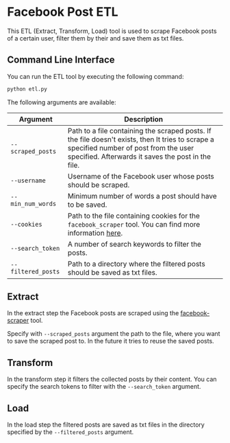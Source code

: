 # Facebook Post ETL

This ETL (Extract, Transform, Load) tool is used to scrape Facebook posts of a certain user, filter them by their and save them as txt files.

## Command Line Interface

You can run the ETL tool by executing the following command:

```bash
python etl.py
```

The following arguments are available:

| Argument           | Description                                                                                                                                                                                    |
| ------------------ | ---------------------------------------------------------------------------------------------------------------------------------------------------------------------------------------------- |
| `--scraped_posts`  | Path to a file containing the scraped posts. If the file doesn't exists, then It tries to scrape a specified number of post from the user specified. Afterwards it saves the post in the file. |
| `--username`       | Username of the Facebook user whose posts should be scraped.                                                                                                                                   |
| `--min_num_words`  | Minimum number of words a post should have to be saved.                                                                                                                                        |
| `--cookies`        | Path to the file containing cookies for the `facebook_scraper` tool. You can find more information [here](https://github.com/kevinzg/facebook-scraper#optional-parameters).                    |
| `--search_token`   | A number of search keywords to filter the posts.                                                                                                                                               |
| `--filtered_posts` | Path to a directory where the filtered posts should be saved as txt files.                                                                                                                     |

## Extract

In the extract step the Facebook posts are scraped using the [facebook-scraper](https://github.com/kevinzg/facebook-scraper) tool.

Specify with `--scraped_posts` argument the path to the file, where you want to save the scraped post to. In the future it tries to reuse the saved posts.

## Transform

In the transform step it filters the collected posts by their content.
You can specify the search tokens to filter with the `--search_token` argument.

## Load

In the load step the filtered posts are saved as txt files in the directory specified by the `--filtered_posts` argument.
